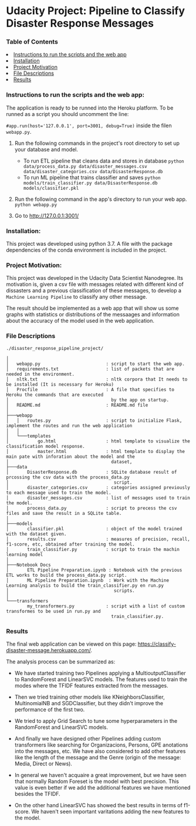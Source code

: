 # Udacity Project: Pipeline to Classify Disaster Response Messages


### Table of Contents

<li><a href="#instructions">Instructions to run the scripts and the web app</a></li>
<li><a href="#installation">Installation</a></li>
<li><a href="#project_motivation">Project Motivation</a></li>
<li><a href="#file_descriptions">File Descriptions</a></li>
<li><a href="#results">Results</a></li>


<a id='instructions'></a>
### Instructions to run the scripts and the web app:

The application is ready to be runned into the Heroku platform. To be runned as a script you should uncomment the line:

`#app.run(host='127.0.0.1', port=3001, debug=True)` inside the filen `webapp.py`.


1. Run the following commands in the project's root directory to set up your database and model.

    - To run ETL pipeline that cleans data and stores in database
        `python data/process_data.py data/disaster_messages.csv data/disaster_categories.csv data/DisasterResponse.db`
    - To run ML pipeline that trains classifier and saves
        `python models/train_classifier.py data/DisasterResponse.db models/classifier.pkl`

2. Run the following command in the app's directory to run your web app.
    `python webapp.py`

3. Go to http://127.0.0.1:3001/


<a id='installation'></a>
### Installation:

This project was developed using python 3.7. A file with the package dependencies of the conda environment is included in the project.

<a id='project_motivation'></a>
### Project Motivation:

This project was developed in the Udacity Data Scientist Nanodegree. Its motivation is, given a csv file with messages related with different kind of dissasters and a previous classification of these messages, to develop a `Machine Learning Pipeline` to classify any other message.

The result should be implemented as a web app that will show us some graphs with statistics or distributions of the messaages and information about the accuracy of the model used in the web application.


<a id='file_descriptions'></a>
### File Descriptions


    ./disaster_response_pipeline_project/
    
    │   
    │   webapp.py                         : script to start the web app.
    │   requirements.txt                  : list of packets that are needed in the environment.
    │   nltk.txt                          : nltk corpora that It needs to be installed (It is necessary for Heroku)
    │   Procfile                          : A file that specifies to Heroku the commands that are executed 
    │                                       by the app on startup.
    │   README.md                         : README.md file
    │
    ├───webapp
    │   │   routes.py                     : script to initialize Flask, implement the routes and run the web application
    │   │
    │   └───templates
    │           go.html                   : html template to visualize the classification model response.
    │           master.html               : html template to display the main pate with inforation about the model and the 
    │                                       dataset,
    ├───data
    │       DisasterResponse.db           : SQLite database result of prcossing the csv data with the process_data.py 
    │                                        script. 
    │       disaster_categories.csv       : categories assigned previously to each message used to train the model.
    │       disaster_messages.csv         : list of messages used to train the model.
    │       process_data.py               : script to precess the csv files and save the result in a SQLite table.
    │
    ├───models
    │       classifier.pkl                : object of the model trained with the dataset given.
    │       results.csv                   : measures of precision, recall, f1-score, etc, obtained after training the model.
    │       train_classifier.py           : script to train the machin learning model
    │
    ├───Notebook Docs
    │       ETL Pipeline Preparation.ipynb : Notebook with the previous ETL works to build the process_data.py script.
    │       ML Pipeline Preparation.ipynb  : Work with the Machine Learning analysis to build the train_classifier.py en run.py
    │                                        scripts.
    │
    └───transformers
            my_transformers.py            : script with a list of custom transformes to be used in run.py and
                                            train_classifier.py.


<a id='results'></a>
### Results

The final web application can be viewed on this page: https://classify-disaster-message.herokuapp.com/.


The analysis process can be summarized as:

* We have started training two Pipelines applying a MultioutputClassifier to RandomForest and LinearSVC models. The features used to train the modes where the TFIDF features extracted from the messages.

* Then we tried training other models like KNeighborsClassifier, MultinomialNB and SGDClassifier, but they didn't improve the performance of the first two.

* We tried to apply Grid Search to tune some hyperparameters in the RandomForest and LinearSVC models.

* And finally we have designed other Pipelines adding custom transformers like searching for Organizacions, Persons, GPE anotations into the messages, etc. We have also considered to add other features like the length of the message and the Genre (origin of the message: Media, Direct or News).

* In general we haven't acquaire a great improvement, but we have seen that normally Random Foreset is the model with best precision. This value is even better if we add the additional features we have mentioned besides the TFIDF.

* On the other hand LinearSVC has showed the best results in terms of f1-score. We haven't seen important varitations adding the new features to the model.


